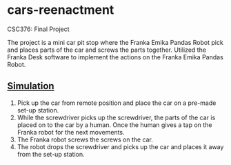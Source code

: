 # cars-reenactment
CSC376: Final Project

The project is a mini car pit stop where the Franka Emika Pandas Robot pick and places parts of the car and screws the parts together.
Utilized the Franka Desk software to implement the actions on the Franka Emika Pandas Robot.


[<h2>Simulation</h2>](https://www.youtube.com/watch?v=phOzr_P2_O4)


1. Pick up the car from remote position and place the car on a pre-made set-up station.
2. While the screwdriver picks up the screwdriver, the parts of the car is placed on to the car by a human. Once the human gives a tap on the Franka robot for the next movements. 
3. The Franka robot screws the screws on the car. 
4. The robot drops the screwdriver and picks up the car and places it away from the set-up station.  
